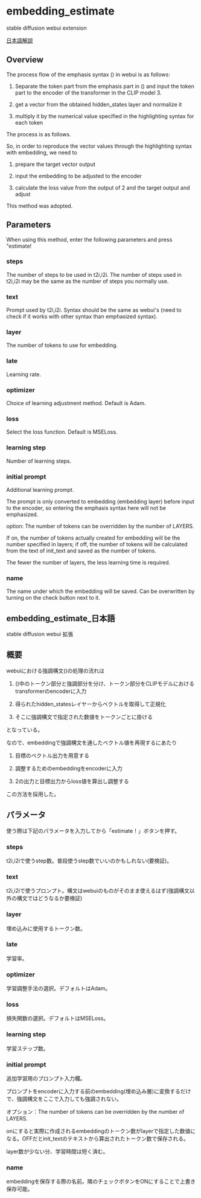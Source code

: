 # embedding_estimate

stable diffusion webui extension

[日本語解説](#embedding_estimate_日本語)

## Overview
The process flow of the emphasis syntax () in webui is as follows: 

1. Separate the token part from the emphasis part in () and input the token part to the encoder of the transformer in the CLIP model 3.

3. get a vector from the obtained hidden_states layer and normalize it

4. multiply it by the numerical value specified in the highlighting syntax for each token

The process is as follows.

So, in order to reproduce the vector values through the highlighting syntax with embedding, we need to

1. prepare the target vector output

2. input the embedding to be adjusted to the encoder

3. calculate the loss value from the output of 2 and the target output and adjust

This method was adopted.

## Parameters

When using this method, enter the following parameters and press "estimate!

### steps

The number of steps to be used in t2i,i2i. The number of steps used in t2i,i2i may be the same as the number of steps you normally use.

### text

Prompt used by t2i,i2i. Syntax should be the same as webui's (need to check if it works with other syntax than emphasized syntax).

### layer

The number of tokens to use for embedding.

### late

Learning rate.

### optimizer

Choice of learning adjustment method. Default is Adam.

### loss

Select the loss function. Default is MSELoss.

### learning step

Number of learning steps.

### initial prompt

Additional learning prompt.

The prompt is only converted to embedding (embedding layer) before input to the encoder, so entering the emphasis syntax here will not be emphasized.

option: The number of tokens can be overridden by the number of LAYERS.

If on, the number of tokens actually created for embedding will be the number specified in layers; if off, the number of tokens will be calculated from the text of init_text and saved as the number of tokens.

The fewer the number of layers, the less learning time is required.


### name

The name under which the embedding will be saved. Can be overwritten by turning on the check button next to it.


## embedding_estimate_日本語

stable diffusion webui 拡張

## 概要
webuiにおける強調構文()の処理の流れは

1. ()中のトークン部分と強調部分を分け、トークン部分をCLIPモデルにおけるtransformerのencoderに入力

3. 得られたhidden_statesレイヤーからベクトルを取得して正規化

4. そこに強調構文で指定された数値をトークンごとに掛ける

となっている。

なので、embeddingで強調構文を通したベクトル値を再現するにあたり

1. 目標のベクトル出力を用意する

2. 調整するためのembeddingをencoderに入力

3. 2の出力と目標出力からloss値を算出し調整する

この方法を採用した。

## パラメータ

使う際は下記のパラメータを入力してから「estimate！」ボタンを押す。

### steps

t2i,i2iで使うstep数。普段使うstep数でいいのかもしれない(要検証)。

### text

t2i,i2iで使うプロンプト。構文はwebuiのものがそのまま使えるはず(強調構文以外の構文ではどうなるか要検証)

### layer

埋め込みに使用するトークン数。

### late

学習率。

### optimizer

学習調整手法の選択。デフォルトはAdam。

### loss

損失関数の選択。デフォルトはMSELoss。

### learning step

学習ステップ数。

### initial prompt

追加学習用のプロンプト入力欄。

プロンプトをencoderに入力する前のembedding(埋め込み層)に変換するだけで、強調構文をここで入力しても強調されない。

オプション：The number of tokens can be overridden by the number of LAYERS.

onにすると実際に作成されるembeddingのトークン数がlayerで指定した数値になる。OFFだとinit_textのテキストから算出されたトークン数で保存される。

layer数が少ない分、学習時間は短く済む。

### name

embeddingを保存する際の名前。隣のチェックボタンをONにすることで上書き保存可能。





